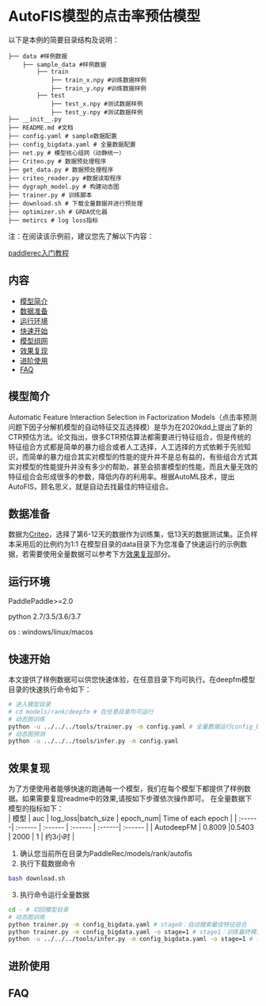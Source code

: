 # AutoFIS模型的点击率预估模型

以下是本例的简要目录结构及说明： 

```
├── data #样例数据
    ├── sample_data #样例数据
        ├── train
            ├── train_x.npy #训练数据样例
            ├── train_y.npy #训练数据样例
        ├── test
            ├── test_x.npy #测试数据样例
            ├── test_y.npy #测试数据样例
├── __init__.py
├── README.md #文档
├── config.yaml # sample数据配置
├── config_bigdata.yaml # 全量数据配置
├── net.py # 模型核心组网（动静统一）
├── Criteo.py # 数据预处理程序
├── get_data.py # 数据预处理程序
├── criteo_reader.py #数据读取程序
├── dygraph_model.py # 构建动态图
├── trainer.py # 训练脚本
├── download.sh # 下载全量数据并进行预处理
├── optimizer.sh # GRDA优化器
├── metircs # log loss指标
```

注：在阅读该示例前，建议您先了解以下内容：

[paddlerec入门教程](https://github.com/PaddlePaddle/PaddleRec/blob/master/README.md)

## 内容

- [模型简介](#模型简介)
- [数据准备](#数据准备)
- [运行环境](#运行环境)
- [快速开始](#快速开始)
- [模型组网](#模型组网)
- [效果复现](#效果复现)
- [进阶使用](#进阶使用)
- [FAQ](#FAQ)

## 模型简介
Automatic Feature Interaction Selection in Factorization Models（点击率预测问题下因子分解机模型的自动特征交互选择模）是华为在2020kdd上提出了新的CTR预估方法。论文指出，很多CTR预估算法都需要进行特征组合，但是传统的特征组合方式都是简单的暴力组合或者人工选择，人工选择的方式依赖于先验知识，而简单的暴力组合其实对模型的性能的提升并不是总有益的，有些组合方式其实对模型的性能提升并没有多少的帮助，甚至会损害模型的性能，而且大量无效的特征组合会形成很多的参数，降低内存的利用率。根据AutoML技术，提出AutoFIS，顾名思义，就是自动去找最佳的特征组合。

## 数据准备

数据为[Criteo](http://labs.criteo.com/downloads/download-terabyte-click-log)，选择了第6-12天的数据作为训练集，低13天的数据测试集。正负样本采用后的比例约为1:1
在模型目录的data目录下为您准备了快速运行的示例数据，若需要使用全量数据可以参考下方[效果复现](#效果复现)部分。

## 运行环境
PaddlePaddle>=2.0

python 2.7/3.5/3.6/3.7

os : windows/linux/macos 

## 快速开始
本文提供了样例数据可以供您快速体验，在任意目录下均可执行。在deepfm模型目录的快速执行命令如下： 
```bash
# 进入模型目录
# cd models/rank/deepfm # 在任意目录均可运行
# 动态图训练
python -u ../../../tools/trainer.py -m config.yaml # 全量数据运行config_bigdata.yaml 
# 动态图预测
python -u ../../../tools/infer.py -m config.yaml 
``` 

## 效果复现
为了方便使用者能够快速的跑通每一个模型，我们在每个模型下都提供了样例数据。如果需要复现readme中的效果,请按如下步骤依次操作即可。
在全量数据下模型的指标如下：  
| 模型 | auc | log_loss|batch_size | epoch_num| Time of each epoch |
| :------| :------ | :------ | :------ | :------| :------ | 
| AutodeepFM | 0.8009 |0.5403 | 2000 | 1 | 约3小时 |

1. 确认您当前所在目录为PaddleRec/models/rank/autofis
2. 执行下载数据命令 
```bash
bash download.sh
```
3. 执行命令运行全量数据
```bash
cd - # 切回模型目录
# 动态图训练
python trainer.py -m config_bigdata.yaml # stage0：自动搜索最佳特征组合
python trainer.py -m config_bigdata.yaml -o stage=1 # stage1：训练最终模型
python -u ../../../tools/infer.py -m config_bigdata.yaml -o stage=1 # 全量数据运行config_bigdata.yaml 
```
## 进阶使用
  
## FAQ

